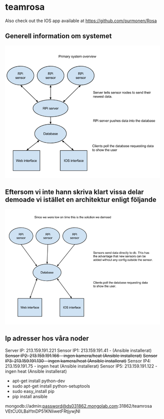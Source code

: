 # teamrosa

Also check out the IOS app available at https://github.com/purmonen/Rosa

## Generell information om systemet
![](./Ericsson%20system%20overview.png)

## Eftersom vi inte hann skriva klart vissa delar demoade vi istället en architektur enligt följande
![](Ericsson%20low%20time%20system%20overview.png)

## Ip adresser hos våra noder
Server IP: 213.159.191.221
Sensor IP1: 213.159.191.41 - (Ansible installerat)
~~Sensor IP2: 213.159.191.166 - ingen kamera/heat (Ansible installerat)~~
~~Sensor IP3: 213.159.191.130 - ingen kamera/heat (Ansible installerat)~~
Sensor IP4: 213.159.191.75 - ingen heat (Ansible installerat)
Sensor IP5: 213.159.191.122 - ingen heat (Ansible installerat)

- apt-get install python-dev
- sudo apt-get install python-setuptools
- sudo easy_install pip
- pip install ansible



mongodb://admin:password@ds031862.mongolab.com:31862/teamrosa
VEtCU0LBaYtnDP51KNliwetFRtjywjNl
